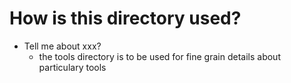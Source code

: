 # How is this directory used?
- Tell me about xxx?
  - the tools directory is to be used for fine grain details about particulary tools
